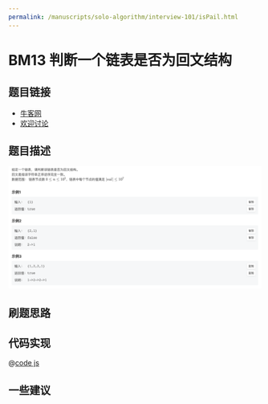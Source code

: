 ```yaml
---
permalink: /manuscripts/solo-algorithm/interview-101/isPail.html
---
```

# BM13 判断一个链表是否为回文结构

## 题目链接

- [牛客网](https://www.nowcoder.com/share/jump/8484115461694840858005)
- [欢迎讨论]()

## 题目描述

![反转链表.png](../images/isPail.png)

## 刷题思路

## 代码实现

@[code js](@code/algorithm/interview-101/isPail.js)

## 一些建议
